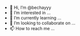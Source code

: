 - 👋 Hi, I’m @bechayyy
- 👀 I’m interested in ...
- 🌱 I’m currently learning ...
- 💞️ I’m looking to collaborate on ...
- 📫 How to reach me ...

<!---
bechayyy/bechayyy is a ✨ special ✨ repository because its `README.md` (this file) appears on your GitHub profile.
You can click the Preview link to take a look at your changes.
--->
